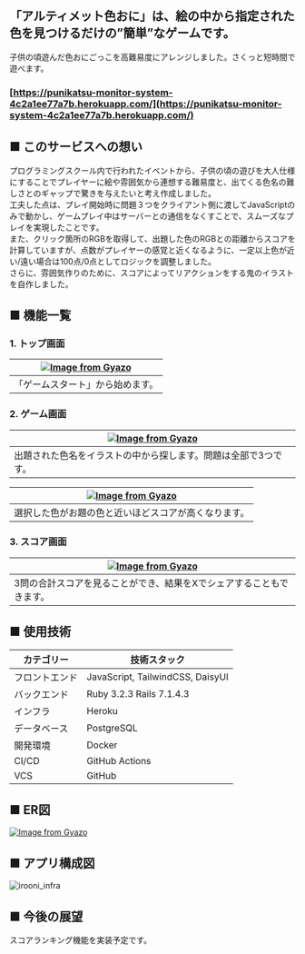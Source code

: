 ## 「アルティメット色おに」は、絵の中から指定された色を見つけるだけの”簡単”なゲームです。
子供の頃遊んだ色おにごっこを高難易度にアレンジしました。さくっと短時間で遊べます。  
### [https://punikatsu-monitor-system-4c2a1ee77a7b.herokuapp.com/](https://punikatsu-monitor-system-4c2a1ee77a7b.herokuapp.com/)

## ■ このサービスへの想い  
プログラミングスクール内で行われたイベントから、子供の頃の遊びを大人仕様にすることでプレイヤーに絵や雰囲気から連想する難易度と、出てくる色名の難しさとのギャップで驚きを与えたいと考え作成しました。  
工夫した点は、プレイ開始時に問題３つをクライアント側に渡してJavaScriptのみで動かし、ゲームプレイ中はサーバーとの通信をなくすことで、スムーズなプレイを実現したことです。  
また、クリック箇所のRGBを取得して、出題した色のRGBとの距離からスコアを計算していますが、点数がプレイヤーの感覚と近くなるように、一定以上色が近い/遠い場合は100点/0点としてロジックを調整しました。  
さらに、雰囲気作りのために、スコアによってリアクションをする鬼のイラストを自作しました。  

## ■ 機能一覧  
### 1. トップ画面

| [![Image from Gyazo](https://i.gyazo.com/0895e3e25ee1e7bb8abd93f65059293c.png)](https://gyazo.com/0895e3e25ee1e7bb8abd93f65059293c)  |
| - |
| 「ゲームスタート」から始めます。 |  

### 2. ゲーム画面

| [![Image from Gyazo](https://i.gyazo.com/a70f6fdb7d7dfc6f12882be5659abd8e.png)](https://gyazo.com/a70f6fdb7d7dfc6f12882be5659abd8e) |
| - |
| 出題された色名をイラストの中から探します。問題は全部で3つです。 |  

| [![Image from Gyazo](https://i.gyazo.com/98ece232b3d6dcc7d8bcd85aa1a451e6.png)](https://gyazo.com/98ece232b3d6dcc7d8bcd85aa1a451e6) |
| - |
| 選択した色がお題の色と近いほどスコアが高くなります。 |  

### 3. スコア画面

| [![Image from Gyazo](https://i.gyazo.com/73eda9aaae1af426e753dd314b675979.png)](https://gyazo.com/73eda9aaae1af426e753dd314b675979) |
| - |
| 3問の合計スコアを見ることができ、結果をXでシェアすることもできます。 |  

## ■ 使用技術  
| カテゴリー | 技術スタック |
| - | - |
| フロントエンド | JavaScript, TailwindCSS, DaisyUI |
| バックエンド | Ruby 3.2.3 Rails 7.1.4.3 |
| インフラ | Heroku |
| データベース | PostgreSQL |
| 開発環境 | Docker |
| CI/CD | GitHub Actions |
| VCS | GitHub |  

## ■ ER図  
[![Image from Gyazo](https://i.gyazo.com/215f7de0848f5fcff86e1ef9261d59e2.png)](https://gyazo.com/215f7de0848f5fcff86e1ef9261d59e2)  

## ■ アプリ構成図  
![irooni_infra](https://github.com/user-attachments/assets/b0509322-a4d5-41a0-86fb-3aea49aafa87)  

## ■ 今後の展望  
  スコアランキング機能を実装予定です。  
